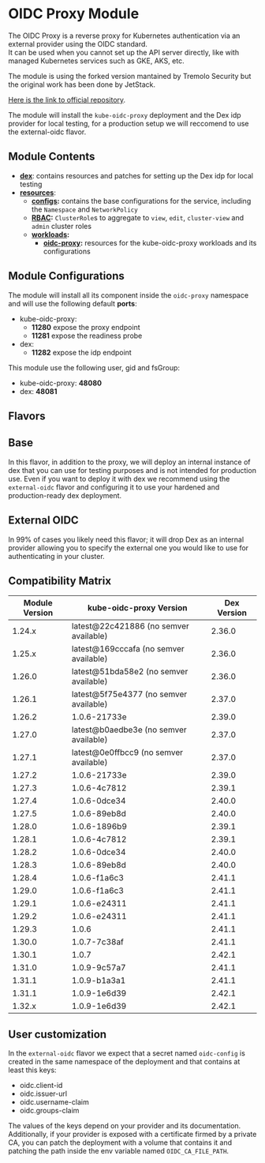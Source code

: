 # OIDC Proxy Module

The OIDC Proxy is a reverse proxy for Kubernetes authentication via an external provider using the OIDC standard.  
It can be used when you cannot set up the API server directly, like with managed Kubernetes services such as
GKE, AKS, etc.

The module is using the forked version mantained by Tremolo Security but the original work has been done by JetStack.

[Here is the link to official repository].

The module will install the `kube-oidc-proxy` deployment and the Dex idp provider for local testing, for a production
setup we will reccomend to use the external-oidc flavor.

## Module Contents

- **[dex](./dex)**: contains resources and patches for setting up the Dex idp for local testing
- **[resources](./base/resources)**:
  - **[configs](./base/resources/configs):** contains the base configurations for the service, including the `Namespace`
		and `NetworkPolicy`
  - **[RBAC](./base/resources/rbac):** `ClusterRole`s to aggregate to `view`, `edit`, `cluster-view` and `admin`
			cluster roles
  - **[workloads](./base/resources/workloads):**
    - **[oidc-proxy](./base/resources/workloads/oidc-proxy):** resources for the kube-oidc-proxy workloads and its
			configurations

## Module Configurations

The module will install all its component inside the `oidc-proxy` namespace and will use the following
default **ports**:

- kube-oidc-proxy:
  - **11280** expose the proxy endpoint
  - **11281** expose the readiness probe
- dex:
  - **11282** expose the idp endpoint

This module use the following user, gid and fsGroup:

- kube-oidc-proxy: **48080**
- dex: **48081**

## Flavors

## Base

In this flavor, in addition to the proxy, we will deploy an internal instance of dex that you can use for testing
purposes and is not intended for production use. Even if you want to deploy it with dex we recommend using the
`external-oidc` flavor and configuring it to use your hardened and production-ready dex deployment.

## External OIDC

In 99% of cases you likely need this flavor; it will drop Dex as an internal provider allowing you to
specify the external one you would like to use for authenticating in your cluster.

## Compatibility Matrix

| Module Version | kube-oidc-proxy Version                | Dex Version |
|----------------|----------------------------------------|-------------|
| 1.24.x         | latest@22c421886 (no semver available) | 2.36.0      |
| 1.25.x         | latest@169cccafa (no semver available) | 2.36.0      |
| 1.26.0         | latest@51bda58e2 (no semver available) | 2.36.0      |
| 1.26.1         | latest@5f75e4377 (no semver available) | 2.37.0      |
| 1.26.2         | 1.0.6-21733e                           | 2.39.0      |
| 1.27.0         | latest@b0aedbe3e (no semver available) | 2.37.0      |
| 1.27.1         | latest@0e0ffbcc9 (no semver available) | 2.37.0      |
| 1.27.2         | 1.0.6-21733e                           | 2.39.0      |
| 1.27.3         | 1.0.6-4c7812                           | 2.39.1      |
| 1.27.4         | 1.0.6-0dce34                           | 2.40.0      |
| 1.27.5         | 1.0.6-89eb8d                           | 2.40.0      |
| 1.28.0         | 1.0.6-1896b9                           | 2.39.1      |
| 1.28.1         | 1.0.6-4c7812                           | 2.39.1      |
| 1.28.2         | 1.0.6-0dce34                           | 2.40.0      |
| 1.28.3         | 1.0.6-89eb8d                           | 2.40.0      |
| 1.28.4         | 1.0.6-f1a6c3                           | 2.41.1      |
| 1.29.0         | 1.0.6-f1a6c3                           | 2.41.1      |
| 1.29.1         | 1.0.6-e24311                           | 2.41.1      |
| 1.29.2         | 1.0.6-e24311                           | 2.41.1      |
| 1.29.3         | 1.0.6                                  | 2.41.1      |
| 1.30.0         | 1.0.7-7c38af                           | 2.41.1      |
| 1.30.1         | 1.0.7                                  | 2.42.1      |
| 1.31.0         | 1.0.9-9c57a7                           | 2.41.1      |
| 1.31.1         | 1.0.9-b1a3a1                           | 2.41.1      |
| 1.31.1         | 1.0.9-1e6d39                           | 2.42.1      |
| 1.32.x         | 1.0.9-1e6d39                           | 2.42.1      |

## User customization

In the `external-oidc` flavor we expect that a secret named `oidc-config` is created in the same namespace of the
deployment and that contains at least this keys:

- oidc.client-id
- oidc.issuer-url
- oidc.username-claim
- oidc.groups-claim

The values of the keys depend on your provider and its documentation. Additionally, if your provider is exposed
with a certificate firmed by a private CA, you can patch the deployment with a volume that contains it and
patching the path inside the env variable named `OIDC_CA_FILE_PATH`.

[Here is the link to official repository]: https://github.com/TremoloSecurity/kube-oidc-proxy
	"kube-oidc-proxy GitHub Repository"
